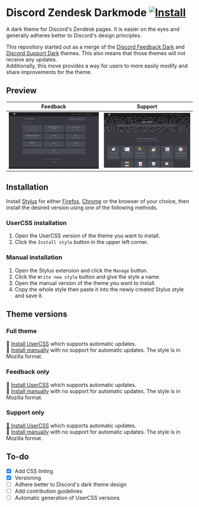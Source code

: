 # Discord Zendesk Darkmode [![Install](https://img.shields.io/badge/Install%20with-Stylus-00adad.svg)](https://raw.githubusercontent.com/Thereatra/Discord-Zendesk-Darkmode/master/zendesk-dark.user.css)

A dark theme for Discord's Zendesk pages. It is easier on the eyes and generally adheres better to Discord's design principles.

This repository started out as a merge of the [Discord Feedback Dark](https://userstyles.org/styles/165795) and [Discord Support Dark](https://userstyles.org/styles/166961) themes. This also means that those themes will not receive any updates.  
Additionally, this move provides a way for users to more easily modify and share improvements for the theme.

## Preview

| Feedback                                                 | Support                                           |
|----------------------------------------------------------|---------------------------------------------------|
| ![Feedback dark](./images/screenshots/feedback_dark.png) | ![Support dark](./images/screenshots/support_dark.png) |

## Installation

Install [Stylus](https://github.com/openstyles/stylus) for either [Firefox](https://addons.mozilla.org/firefox/addon/styl-us/), [Chrome](https://chrome.google.com/webstore/detail/stylus/clngdbkpkpeebahjckkjfobafhncgmne) or the browser of your choice, then install the desired version using one of the following methods.

### UserCSS installation

1. Open the UserCSS version of the theme you want to install.
2. Click the `Install style` button in the upper left corner.

### Manual installation

1. Open the Stylus extension and click the `Manage` button.
2. Click the `Write new style` button and give the style a name.
3. Open the manual version of the theme you want to install.
4. Copy the whole style then paste it into the newly created Stylus style and save it.

## Theme versions

### Full theme

💾 [Install UserCSS](https://raw.githubusercontent.com/Thereatra/Discord-Zendesk-Darkmode/master/zendesk-dark.user.css) which supports automatic updates.  
💾 [Install manually](https://raw.githubusercontent.com/Thereatra/Discord-Zendesk-Darkmode/master/zendesk-dark.css) with no support for automatic updates. The style is in Mozilla format.

### Feedback only

💾 [Install UserCSS](https://raw.githubusercontent.com/Thereatra/Discord-Zendesk-Darkmode/master/feedback/feedback-dark.user.css) which supports automatic updates.  
💾 [Install manually](https://raw.githubusercontent.com/Thereatra/Discord-Zendesk-Darkmode/master/feedback/feedback-dark.css) with no support for automatic updates. The style is in Mozilla format.

### Support only

[💾 Install UserCSS](https://raw.githubusercontent.com/Thereatra/Discord-Zendesk-Darkmode/master/support/support-dark.user.css) which supports automatic updates.  
💾 [Install manually](https://raw.githubusercontent.com/Thereatra/Discord-Zendesk-Darkmode/master/support/support-dark.css) with no support for automatic updates. The style is in Mozilla format.

## To-do

- [x] Add CSS linting
- [x] Versioning
- [ ] Adhere better to Discord's dark theme design
- [ ] Add contribution guidelines
- [ ] Automatic generation of UserCSS versions
